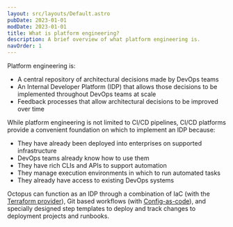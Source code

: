 ```yaml
---
layout: src/layouts/Default.astro
pubDate: 2023-01-01
modDate: 2023-01-01
title: What is platform engineering?
description: A brief overview of what platform engineering is.
navOrder: 1
---
```


Platform engineering is: 

* A central repository of architectural decisions made by DevOps teams
* An Internal Developer Platform (IDP) that allows those decisions to be implemented throughout DevOps teams at scale
* Feedback processes that allow architectural decisions to be improved over time

While platform engineering is not limited to CI/CD pipelines, CI/CD platforms provide a convenient foundation on which to implement an IDP because:

* They have already been deployed into enterprises on supported infrastructure
* DevOps teams already know how to use them
* They have rich CLIs and APIs to support automation
* They manage execution environments in which to run automated tasks
* They already have access to existing DevOps systems

Octopus can function as an IDP through a combination of IaC (with the [Terraform provider](https://registry.terraform.io/providers/OctopusDeployLabs/octopusdeploy/latest/docs)), Git based workflows (with [Config-as-code](/docs/projects/version-control)), and specially designed step templates to deploy and track changes to deployment projects and runbooks.